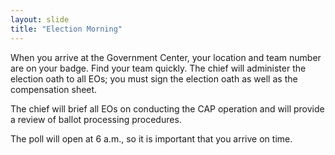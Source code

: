 ```yaml
---
layout: slide
title: "Election Morning"
---
```


When you arrive at the Government Center, your location and team number are on your badge.  Find your team quickly.  The chief will administer the election oath to all EOs; you must sign the election oath as well as the compensation sheet.

The chief will brief all EOs on conducting the CAP operation and will provide a review of ballot processing procedures.

The poll will open at 6 a.m., so it is important that you arrive on time.
